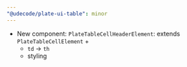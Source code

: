 ```yaml
---
"@udecode/plate-ui-table": minor
---
```


- New component: `PlateTableCellHeaderElement`: extends `PlateTableCellElement` +
  - `td` -> `th`
  - styling